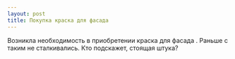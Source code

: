 ```yaml
---
layout: post 
title: Покупка краска для фасада 
--- 
```

Возникла необходимость в приобретении краска для фасада . Раньше с таким не сталкивались. Кто подскажет, стоящая штука?